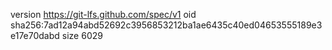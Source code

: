 version https://git-lfs.github.com/spec/v1
oid sha256:7ad12a94abd52692c3956853212ba1ae6435c40ed04653555189e3e17e70dabd
size 6029
